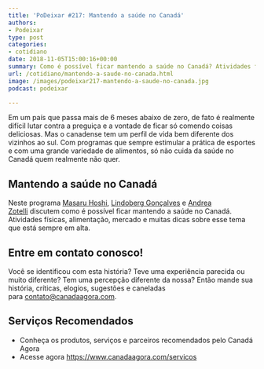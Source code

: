 ```yaml
---
title: 'PoDeixar #217: Mantendo a saúde no Canadá'
authors:
- Podeixar
type: post
categories:
- cotidiano
date: 2018-11-05T15:00:16+00:00
summary: Como é possível ficar mantendo a saúde no Canadá? Atividades físicas, alimentação, mercado e muitas dicas sobre esse tema que está sempre em alta.
url: /cotidiano/mantendo-a-saude-no-canada.html
image: /images/podeixar217-mantendo-a-saude-no-canada.jpg
podcast: podeixar

---
```

<div>
  <div>
    Em um país que passa mais de 6 meses abaixo de zero, de fato é realmente difícil lutar contra a preguiça e a vontade de ficar só comendo coisas deliciosas. Mas o canadense tem um perfil de vida bem diferente dos vizinhos ao sul. Com programas que sempre estimular a prática de esportes e com uma grande variedade de alimentos, só não cuida da saúde no Canadá quem realmente não quer.
  </div>
</div>

## Mantendo a saúde no Canadá

Neste programa [Masaru Hoshi][1], [Lindoberg Gonçalves][2] e [Andrea Zotelli][3] discutem como é possível ficar mantendo a saúde no Canadá. Atividades físicas, alimentação, mercado e muitas dicas sobre esse tema que está sempre em alta.


## Entre em contato conosco!

Você se identificou com esta história? Teve uma experiência parecida ou muito diferente? Tem uma percepção diferente da nossa? Então mande sua história, críticas, elogios, sugestões e caneladas para <contato@canadaagora.com>.

## Serviços Recomendados

  * Conheça os produtos, serviços e parceiros recomendados pelo Canadá Agora
  * Acesse agora <https://www.canadaagora.com/servicos>

 [1]: /japa
 [2]: /berg
 [3]: /andreazotelli